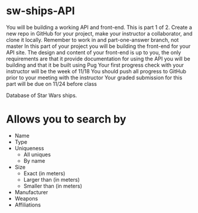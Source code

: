 # sw-ships-API


You will be building a working API and front-end. This is part 1 of 2.
Create a new repo in GitHub for your project, make your instructor a collaborator, and clone it locally. Remember to work in and part-one-answer branch, not master
In this part of your project you will be building the front-end for your API site. The design and content of your front-end is up to you, the only requirements are that it provide documentation for using the API you will be building and that it be built using Pug
Your first progress check with your instructor will be the week of 11/18
You should push all progress to GitHub prior to your meeting with the instructor
Your graded submission for this part will be due on 11/24 before class

Database of Star Wars ships.

# Allows you to search by
  - Name
  - Type
  - Uniqueness
    - All uniques
    - By name
  - Size
    - Exact (in meters)
    - Larger than (in meters)
    - Smaller than (in meters)
  - Manufacturer
  - Weapons
  - Affiliations
